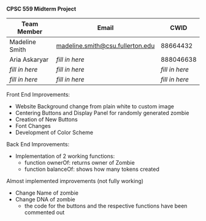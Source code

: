 **CPSC 559 Midterm Project**

|Team Member | Email | CWID |
|-------|------|--------|
|Madeline Smith| madeline.smith@csu.fullerton.edu| 88664432|
|Aria Askaryar| *fill in here*| 888046638 |
|*fill in here*| *fill in here*| *fill in here*|
|*fill in here*| *fill in here*| *fill in here*|


Front End Improvements:
* Website Background change from plain white to custom image
* Centering Buttons and Display Panel for randomly generated zombie
* Creation of New Buttons 
* Font Changes 
* Development of Color Scheme

Back End Improvements:
* Implementation of 2 working functions:
  * function ownerOf: returns owner of Zombie
  * function balanceOf: shows how many tokens created

Almost implemented improvements (not fully working)
* Change Name of zombie
* Change DNA of zombie
  * the code for the buttons and the respective functions have been commented out

